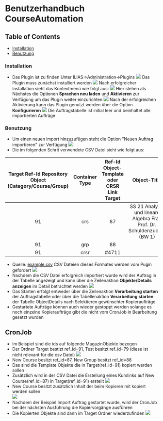# Benutzerhandbuch CourseAutomation

## Table of Contents
* [Installation](#installation)
* [Benutzung](#benutzung)

### Installation
* Das Plugin ist zu finden Unter ILIAS->Administration->Plugins 
![](./screenshots/PluginLocation.png)
Das Plugin muss zunächst installiert werden
![](./screenshots/Installation.png)
Nach erfolgreicher Installation sieht das Kontextmenü wie folgt aus:
![](screenshots/Installed.png)
Hier stehen als Nächstes die Optionen **Sprachen neu laden** und **Aktivieren** zur Verfügung um das Plugin weiter einzurichten
![](screenshots/activated.png)
Nach der erfolgreichen Aktivierung kann das Plugin genutzt werden über die Option **Konfigurieren**
![](screenshots/ImportJobTable_clean.png)
Die Auftragstabelle ist initial leer und beinhaltet alle importierten Aufträge

### Benutzung
* Um einen neuen import hinzuzufügen steht die Option "Neuen Auftrag importieren" zur Verfügung 
![](screenshots/UploadNewImportJob.png)
* Die im folgenden Schrit verwendete CSV Datei sieht wie folgt aus:  
  
| Target Ref-Id Repository Object (Category/Course/Group) | Container Type | Ref-Id Object-Template oder CRSR Link Target | Object-Title | CRSR Kurslink Import String |
|:---:|:---:|:---:|:---:|:---:|
91 | crs | 87 | SS 21 Analysis und lineare Algebra Frau Prof. Dr. Schuldenzucker (BW 1) | #4711|
91 | grp | 88
91 | crsr | #4711
* Quelle: [example.csv](./resources/example.csv)
CSV Dateien dieses Formates werden vom Pugin gefordert
![](screenshots/ImportJob_created.png)
* Nachdem die CSV Datei erfolgreich importiert wurde wird der Auftrag in der Tabelle angezeigt und kann über die Zeilenaktion **Objekte/Details anzeigen** im Detail betrachtet werden 
![](screenshots/ImportJobDetailsTable.png)
* Das Starten erfolgt entweder über die Zeilenaktion **Verarbeitung starten** der Auftragstabelle oder über die Tabellenaktion **Verarbeitung starten** der Tabelle ObjectDetails nach Selektieren gewünschter Kopieraufträge 
* Gestartete Aufträge können auch wieder gestoppt werden solange es noch einzelne Kopieraufträge gibt die nicht vom CronJob in Bearbeitung gesetzt wurden

## CronJob
* Im Beispiel sind die ids auf folgende MagazinObjekte bezogen
* Der Ordner Target bestizt ref_id=91, Test besitzt ref_id=79 (diese ist nicht relevant für die csv Datei)
![](screenshots/Magazin.png)
* New Course besitzt ref_id=87, New Group besitzt ref_id=88
* Das sind die Template Objekte die in Target(ref_id=91) kopiert werden sollen
* Zusätzlich wird in der CSV Datei die Erstellung eines Kurslinks auf New Course(ref_id=87) in Target(ref_id=91) erstellt
![](screenshots/TestFolder.png)
* New Course besitzt zusätzlich Inhalt der beim Kopieren mit kopiert werden sollen   
![](screenshots/newCourse.png)
* Nachdem der Beispiel Import Auftrag gestartet wurde, wird der CronJob bei der nächsten Ausführung die Kopiervorgänge ausführen
* Die Kopierten Objekte sind dann im Target Ordner wiederzufinden
![](screenshots/cronHokkrunTarget.png)
  

